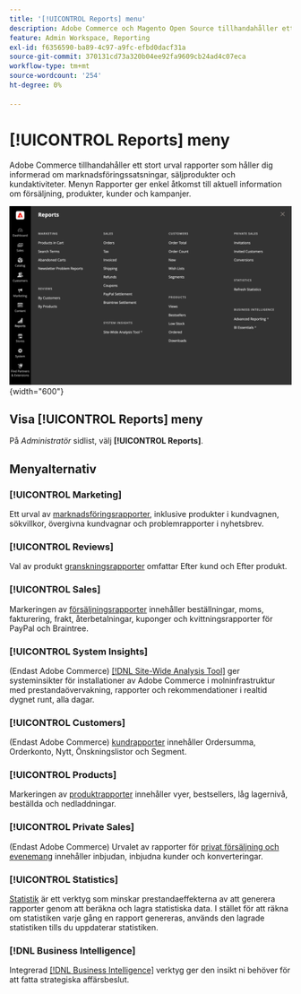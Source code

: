 ```yaml
---
title: '[!UICONTROL Reports] menu'
description: Adobe Commerce och Magento Open Source tillhandahåller ett stort urval rapporter som håller dig informerad om marknadsföringssatsningar, säljprodukter och kundaktiviteter.
feature: Admin Workspace, Reporting
exl-id: f6356590-ba89-4c97-a9fc-efbd0dacf31a
source-git-commit: 370131cd73a320b04ee92fa9609cb24ad4c07eca
workflow-type: tm+mt
source-wordcount: '254'
ht-degree: 0%

---
```


# [!UICONTROL Reports] meny

Adobe Commerce tillhandahåller ett stort urval rapporter som håller dig informerad om marknadsföringssatsningar, säljprodukter och kundaktiviteter. Menyn Rapporter ger enkel åtkomst till aktuell information om försäljning, produkter, kunder och kampanjer.

![Rapporter-menyn](./assets/overview.png){width="600"}

## Visa [!UICONTROL Reports] meny

På _Administratör_ sidlist, välj **[!UICONTROL Reports]**.

## Menyalternativ

### [!UICONTROL Marketing]

Ett urval av [marknadsföringsrapporter](marketing-reports.md), inklusive produkter i kundvagnen, sökvillkor, övergivna kundvagnar och problemrapporter i nyhetsbrev.

### [!UICONTROL Reviews]

Val av produkt [granskningsrapporter](review-reports.md) omfattar Efter kund och Efter produkt.

### [!UICONTROL Sales]

Markeringen av [försäljningsrapporter](sales-reports.md) innehåller beställningar, moms, fakturering, frakt, återbetalningar, kuponger och kvittningsrapporter för PayPal och Braintree.

### [!UICONTROL System Insights]

(Endast Adobe Commerce) [[!DNL Site-Wide Analysis Tool]](https://experienceleague.adobe.com/docs/commerce-operations/tools/site-wide-analysis-tool/access.html) ger systeminsikter för installationer av Adobe Commerce i molninfrastruktur med prestandaövervakning, rapporter och rekommendationer i realtid dygnet runt, alla dagar.

### [!UICONTROL Customers]

(Endast Adobe Commerce) [kundrapporter](customer-reports.md) innehåller Ordersumma, Orderkonto, Nytt, Önskningslistor och Segment.

### [!UICONTROL Products]

Markeringen av [produktrapporter](product-reports.md) innehåller vyer, bestsellers, låg lagernivå, beställda och nedladdningar.

### [!UICONTROL Private Sales]

(Endast Adobe Commerce) Urvalet av rapporter för [privat försäljning och evenemang](private-sales-reports.md) innehåller inbjudan, inbjudna kunder och konverteringar.

### [!UICONTROL Statistics]

[Statistik](sales-reports.md#refresh-statistics) är ett verktyg som minskar prestandaeffekterna av att generera rapporter genom att beräkna och lagra statistiska data. I stället för att räkna om statistiken varje gång en rapport genereras, används den lagrade statistiken tills du uppdaterar statistiken.

### [!DNL Business Intelligence]

Integrerad [[!DNL Business Intelligence]](business-intelligence.md) verktyg ger den insikt ni behöver för att fatta strategiska affärsbeslut.
